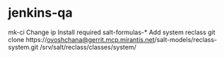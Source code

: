 # jenkins-qa
mk-ci 
Change ip
Install required salt-formulas-*
Add system reclass
git clone https://ovoshchana@gerrit.mcp.mirantis.net/salt-models/reclass-system.git /srv/salt/reclass/classes/system/
